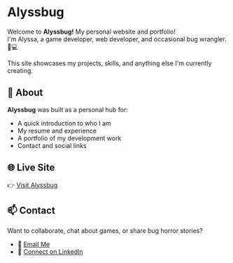 # Alyssbug

Welcome to **Alyssbug!** My personal website and portfolio!  
I'm Alyssa, a game developer, web developer, and occasional bug wrangler. 🐛💻

This site showcases my projects, skills, and anything else I'm currently creating.

## 🚀 About

**Alyssbug** was built as a personal hub for:
- A quick introduction to who I am
- My resume and experience
- A portfolio of my development work
- Contact and social links

## 🌐 Live Site

👉 [Visit Alyssbug](https://alyssabhag.github.io/AlyssaBug/)

## 📫 Contact
Want to collaborate, chat about games, or share bug horror stories?  
- 📧 [Email Me](mailto:a20lyssa@hotmail.com)  
- 💼 [Connect on LinkedIn](https://www.linkedin.com/in/alyssabhagwandin/)
